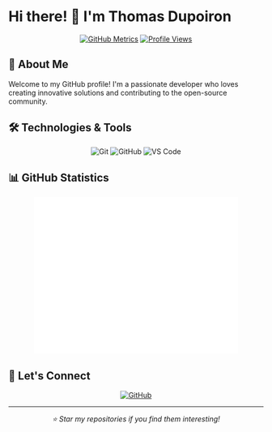 # Hi there! 👋 I'm Thomas Dupoiron

<div align="center">

[![GitHub Metrics](https://github.com/tdupoiron/tdupoiron/actions/workflows/profile.yml/badge.svg)](https://github.com/tdupoiron/tdupoiron/actions/workflows/profile.yml)
[![Profile Views](https://komarev.com/ghpvc/?username=tdupoiron&color=blue&style=flat)](https://github.com/tdupoiron)

</div>

## 🚀 About Me

Welcome to my GitHub profile! I'm a passionate developer who loves creating innovative solutions and contributing to the open-source community.

## 🛠️ Technologies & Tools

<div align="center">

![Git](https://img.shields.io/badge/-Git-F05032?style=flat-square&logo=git&logoColor=white)
![GitHub](https://img.shields.io/badge/-GitHub-181717?style=flat-square&logo=github)
![VS Code](https://img.shields.io/badge/-VS%20Code-007ACC?style=flat-square&logo=visual-studio-code)

</div>

## 📊 GitHub Statistics

<div align="center">
<img width="80%" src="github-metrics.svg" alt="GitHub Metrics">
</div>

## 🤝 Let's Connect

<div align="center">

[![GitHub](https://img.shields.io/badge/-GitHub-181717?style=for-the-badge&logo=github)](https://github.com/tdupoiron)

</div>

---

<div align="center">
<i>⭐ Star my repositories if you find them interesting!</i>
</div>
